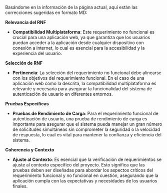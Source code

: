 Basándome en la información de la página actual, aquí están las correcciones sugeridas en formato MD:

**Relevancia del RNF**
- **Compatibilidad Multiplataforma**: Este requerimiento no funcional es crucial para una aplicación web, ya que garantiza que los usuarios puedan acceder a la aplicación desde cualquier dispositivo con conexión a internet, lo cual es esencial para la accesibilidad y la experiencia del usuario.

**Selección de RNF**
- **Pertinencia**: La selección del requerimiento no funcional debe alinearse con los objetivos del requerimiento funcional. En el caso de una aplicación web como la descrita, la compatibilidad multiplataforma es relevante y necesaria para asegurar la funcionalidad del sistema de autenticación de usuario en diferentes entornos.

**Pruebas Específicas**
- **Pruebas de Rendimiento de Carga**: Para el requerimiento funcional de autenticación de usuario, una prueba de rendimiento de carga es importante para asegurar que el sistema pueda manejar un gran número de solicitudes simultáneas sin comprometer la seguridad o la velocidad de respuesta, lo cual es vital para mantener la confianza y eficiencia del sistema.

**Coherencia y Contexto**
- **Ajuste al Contexto**: Es esencial que la verificación de requerimientos se ajuste al contexto específico del proyecto. Esto significa que las pruebas deben ser diseñadas para abordar los aspectos críticos del requerimiento funcional y no funcional en cuestión, asegurando que la aplicación cumpla con las expectativas y necesidades de los usuarios finales.
